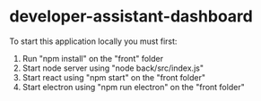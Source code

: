 # developer-assistant-dashboard

To start this application locally you must first:

1) Run "npm install" on the "front" folder
2) Start node server using "node back/src/index.js"
3) Start react using "npm start" on the "front folder"
4) Start electron using "npm run electron" on the "front folder"
